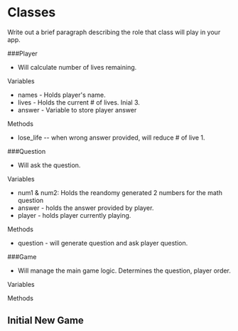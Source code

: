 # Classes
Write out a brief paragraph describing the role that class will play in your app.

###Player
- Will calculate number of lives remaining.

Variables
  - names - Holds player's name.
  - lives - Holds the current # of lives. Inial 3.
  - answer - Variable to store player answer

Methods
- lose_life -- when wrong answer provided, will reduce # of live 1. 

###Question
- Will ask the question.

Variables
- num1 & num2: Holds the reandomy generated 2 numbers for the math question
- answer - holds the answer provided by player.
- player - holds player currently playing.

Methods
- question - will generate question and ask player question.

###Game
- Will manage the main game logic. Determines the question, player order.

Variables

Methods


Initial New Game
  -
